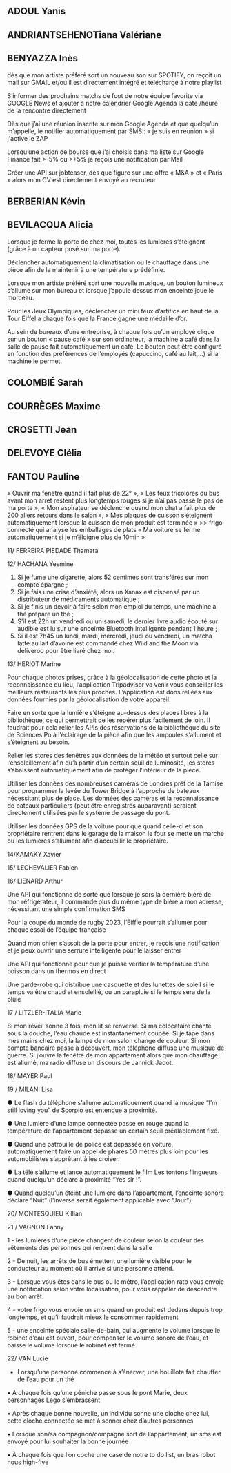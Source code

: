 ## ADOUL Yanis ##

## ANDRIANTSEHENOTiana Valériane ##

## BENYAZZA Inès ##

dès que mon artiste préféré sort un nouveau son sur SPOTIFY, on reçoit un mail sur GMAIL et/ou il est directement intégré et téléchargé à notre playlist

S’informer des prochains matchs de foot de notre équipe favorite via GOOGLE News et ajouter à notre calendrier Google Agenda la date /heure de la rencontre directement 

Dès que j’ai une réunion inscrite sur mon Google Agenda et que quelqu’un m’appelle, le notifier automatiquement par SMS : « je suis en réunion » si j'active le ZAP 

Lorsqu’une action de bourse que j’ai choisis dans ma liste sur Google Finance fait >-5% ou >+5% je reçois une notification par Mail 

Créer une API sur jobteaser, dès que figure sur une offre « M&A » et « Paris » alors mon CV est directement envoyé au recruteur 

## BERBERIAN	Kévin ##

## BEVILACQUA	Alicia	##

Lorsque je ferme la porte de chez moi, toutes les lumières s’éteignent (grâce à un capteur posé  sur ma porte).  

Déclencher automatiquement la climatisation ou le chauffage dans une pièce afin de la  maintenir à une température prédéfinie.  

Lorsque mon artiste préféré sort une nouvelle musique, un bouton lumineux s’allume sur mon  bureau et lorsque j’appuie dessus mon enceinte joue le morceau.  

Pour les Jeux Olympiques, déclencher un mini feux d’artifice en haut de la Tour Eiffel à chaque  fois que la France gagne une médaille d’or.  

Au sein de bureaux d’une entreprise, à chaque fois qu’un employé clique sur un bouton « pause café » sur son ordinateur, la machine à café dans la salle de pause fait automatiquement un café.  Le bouton peut être configuré en fonction des préférences de l’employés (capuccino, café au  lait,…) si la machine le permet. 


## COLOMBIÉ	Sarah ##

## COURRÈGES	Maxime	##

## CROSETTI	Jean ##

## DELEVOYE	Clélia	##
	
## FANTOU Pauline	##

« Ouvrir ma fenetre quand il fait plus de 22° », 
« Les feux tricolores du bus avant mon arret restent plus longtemps rouges si je n’ai pas passé le pas de ma porte », 
« Mon aspirateur se déclenche quand mon chat a fait plus de 200 allers retours dans le salon », 
« Mes plaques de cuisson s’éteignent automatiquement lorsque la cuisson de mon produit est terminée » >> frigo connecté qui analyse les emballages de plats
« Ma voiture se ferme automatiquement si je m’éloigne plus de 10min »

11/ FERREIRA PIEDADE	Thamara	

12/ HACHANA	Yesmine	

1. Si je fume une cigarette, alors 52 centimes sont transférés sur mon compte épargne ;
2. Si je fais une crise d’anxiété, alors un Xanax est dispensé par un distributeur de  médicaments automatique ; 
3. Si je finis un devoir à faire selon mon emploi du temps, une machine à thé prépare un  thé ; 
4. S’il est 22h un vendredi ou un samedi, le dernier livre audio écouté sur audible est lu  sur une enceinte Bluetooth intelligente pendant 1 heure ; 
5. Si il est 7h45 un lundi, mardi, mercredi, jeudi ou vendredi, un matcha latte au lait  d’avoine est commandé chez Wild and the Moon via deliveroo pour être livré chez  moi.


13/ HERIOT	Marine	

Pour chaque photos prises, grâce à la géolocalisation de cette photo et la reconnaissance du lieu, l’application Tripadvisor va venir vous conseiller les meilleurs restaurants les plus proches. L’application est dons reliées aux données fournies par la géolocalisation de votre appareil.

Faire en sorte que la lumière s’éteigne au-dessus des places libres à la bibliothèque, ce qui permettrait de les repérer plus facilement de loin. Il faudrait pour cela relier les APIs des réservations de la bibliothèque du site de Sciences Po à l’éclairage de la pièce afin 
que les ampoules s’allument et s’éteignent au besoin. 

Relier les stores des fenêtres aux données de la météo et surtout celle sur l’ensoleillement afin qu’à partir d’un certain seuil de luminosité, les stores s’abaissent automatiquement afin de protéger l’intérieur de la pièce. 

Utiliser les données des nombreuses caméras de Londres prêt de la Tamise pour programmer la levée du Tower Bridge à l’approche de bateaux nécessitant plus de place. Les données des caméras et la reconnaissance de bateaux particuliers (peut être enregistrés auparavant) seraient directement utilisées par le système de passage du pont. 

Utiliser les données GPS de la voiture pour que quand celle-ci et son propriétaire rentrent dans le garage de la maison le four se mette en marche ou les lumières s’allument afin d’accueillir le propriétaire. 


14/KAMAKY	Xavier	

15/ LECHEVALIER	Fabien	

16/ LIENARD	Arthur	

Une API qui fonctionne de sorte que lorsque je sors la dernière bière de mon réfrigérateur, il commande plus du même type de bière à mon adresse, nécessitant une simple confirmation SMS

Pour la coupe du monde de rugby 2023, l’Eiffle pourrait s’allumer pour chaque essai de l’équipe française

Quand mon chien s’assoit de la porte pour entrer, je reçois une notification et je peux ouvrir une serrure intelligente pour le laisser entrer

Une API qui fonctionne pour que je puisse vérifier la température d’une boisson dans un thermos en direct

Une garde-robe qui distribue une casquette et des lunettes de soleil si le temps va être chaud et ensoleillé, ou un parapluie si le temps sera de la pluie 

17 / LITZLER-ITALIA	Marie	

Si mon réveil sonne 3 fois, mon lit se renverse.
Si ma colocataire chante sous la douche, l’eau chaude est instantanément coupée.
Si je tape dans mes mains chez moi, la lampe de mon salon change de couleur.
Si mon compte bancaire passe à découvert, mon téléphone diffuse une musique de guerre.
Si j’ouvre la fenêtre de mon appartement alors que mon chauffage est allumé, ma radio diffuse un discours de Jannick Jadot.

18/ MAYER	Paul	
	
19 / MILANI	Lisa	

● Le flash du téléphone s’allume automatiquement quand la musique “I’m still loving
you” de Scorpio est entendue à proximité.

● Une lumière d’une lampe connectée passe en rouge quand la température de
l’appartement dépasse un certain seuil préalablement fixé.

● Quand une patrouille de police est dépassée en voiture, automatiquement faire un
appel de phares 50 mètres plus loin pour les automobilistes s’apprêtant à les croiser.

● La télé s’allume et lance automatiquement le film Les tontons flingueurs quand
quelqu’un déclare à proximité “Yes sir !”.

● Quand quelqu’un éteint une lumière dans l’appartement, l’enceinte sonore déclare
“Nuit” (l’inverse serait également applicable avec “Jour”).

20/ MONTESQUIEU	Killian	

21 / VAGNON	Fanny	

1 - les lumières d’une pièce changent de couleur selon la couleur des vêtements des personnes qui rentrent dans la salle

2 - De nuit, les arrêts de bus émettent une lumière visible pour le conducteur au moment où il arrive si une personne attend. 

3 - Lorsque vous êtes dans le bus ou le métro, l’application ratp vous envoie une notification selon votre localisation, pour vous rappeler de descendre au bon arrêt.  

4 - votre frigo vous envoie un sms quand un produit est dedans depuis trop longtemps, et qu’il faudrait mieux le consommer rapidement

5 - une enceinte spéciale salle-de-bain, qui augmente le volume lorsque le robinet d’eau est ouvert, pour compenser le volume sonore de l’eau, et baisse le volume lorsque le robinet est fermé. 

22/ VAN	Lucie	

* Lorsqu’une personne commence à s’énerver, une bouillote fait chauffer de l’eau pour un thé

• À chaque fois qu’une péniche passe sous le pont Marie, deux personnages Lego s’embrassent

• Après chaque bonne nouvelle, un individu sonne une cloche chez lui, cette cloche connectée se met à sonner chez d’autres personnes

• Lorsque son/sa compagnon/compagne sort de l’appartement, un sms est envoyé pour lui souhaiter la bonne journée

• À chaque fois que l’on coche une case de notre to do list, un bras robot nous high-five 
